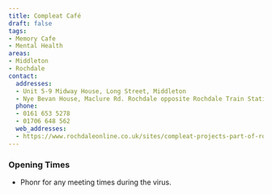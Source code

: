 ```yaml
---
title: Compleat Café
draft: false
tags:
- Memory Cafe
- Mental Health
areas:
- Middleton
- Rochdale
contact:
  addresses:
  - Unit 5-9 Midway House, Long Street, Middleton
  - Nye Bevan House, Maclure Rd. Rochdale opposite Rochdale Train Station and also the tram stop
  phone:
  - 0161 653 5278
  - 01706 648 562
  web_addresses:
  - https://www.rochdaleonline.co.uk/sites/compleat-projects-part-of-rochdale-and-district-mind
---
```


### Opening Times
* Phonr for any meeting times during the virus.
